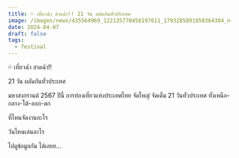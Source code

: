 ```yaml
---
title: 💦 เที่ยวฉ่ำ สาดฉ่ำ!! 21 วัน ผลัดกันทั่วประเทศ
image: /images/news/435564969_122135778458197611_1793285891858364384_n-1-.jpg
date: 2024-04-07
draft: false
tags:
  - festival
---
```

💦 เที่ยวฉ่ำ สาดฉ่ำ!!

21 วัน ผลัดกันทั่วประเทศ

มหาสงกรานต์ 2567 ปีนี้ การท่องเที่ยวแห่งประเทศไทย จัดใหญ่ จัดเต็ม 21 วันทั่วประเทศ ทั้งเหนือ-กลาง-ใต้-ออก-ตก

ที่ไหนจัดงานอะไร

วันไหนเล่นอะไร

ไปดูข้อมูลกัน ได้เลยย…
